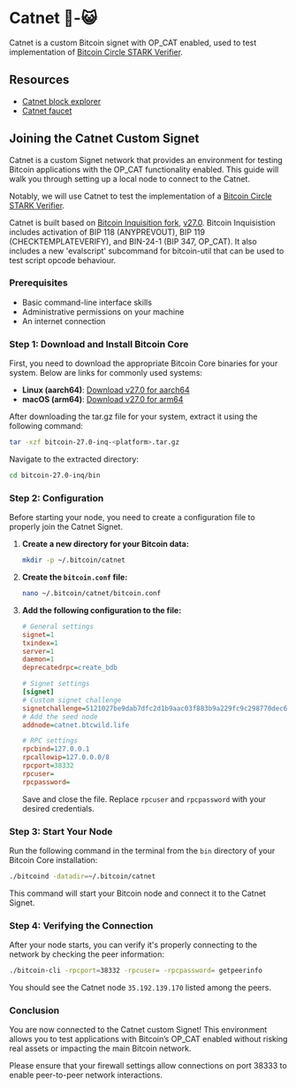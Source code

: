 # Catnet 🐺-😺

Catnet is a custom Bitcoin signet with OP_CAT enabled, used to test implementation of [Bitcoin Circle STARK Verifier](https://github.com/Bitcoin-Wildlife-Sanctuary/bitcoin-circle-stark).

## Resources

- [Catnet block explorer](https://catnet-mempool.btcwild.life/)
- [Catnet faucet](https://catnet-faucet.btcwild.life/)

## Joining the Catnet Custom Signet

Catnet is a custom Signet network that provides an environment for testing Bitcoin applications with the OP_CAT functionality enabled. This guide will walk you through setting up a local node to connect to the Catnet.

Notably, we will use Catnet to test the implementation of a [Bitcoin Circle STARK Verifier](https://github.com/Bitcoin-Wildlife-Sanctuary/bitcoin-circle-stark).

Catnet is built based on [Bitcoin Inquisition fork](https://github.com/bitcoin-inquisition/bitcoin), [v27.0](https://github.com/bitcoin-inquisition/bitcoin/releases/tag/v27.0-inq). Bitcoin Inquisistion includes activation of BIP 118 (ANYPREVOUT), BIP 119 (CHECKTEMPLATEVERIFY), and BIN-24-1 (BIP 347, OP_CAT). It also includes a new 'evalscript' subcommand for bitcoin-util that can be used to test script opcode behaviour.

### Prerequisites

- Basic command-line interface skills
- Administrative permissions on your machine
- An internet connection

### Step 1: Download and Install Bitcoin Core

First, you need to download the appropriate Bitcoin Core binaries for your system. Below are links for commonly used systems:

- **Linux (aarch64)**: [Download v27.0 for aarch64](https://github.com/bitcoin-inquisition/bitcoin/releases/download/v27.0-inq/bitcoin-27.0-inq-aarch64-linux-gnu.tar.gz)
- **macOS (arm64)**: [Download v27.0 for arm64](https://github.com/bitcoin-inquisition/bitcoin/releases/download/v27.0-inq/bitcoin-27.0-inq-arm64-apple-darwin.tar.gz)

After downloading the tar.gz file for your system, extract it using the following command:

```bash
tar -xzf bitcoin-27.0-inq-<platform>.tar.gz
```

Navigate to the extracted directory:

```bash
cd bitcoin-27.0-inq/bin
```

### Step 2: Configuration

Before starting your node, you need to create a configuration file to properly join the Catnet Signet.

1. **Create a new directory for your Bitcoin data:**

    ```bash
    mkdir -p ~/.bitcoin/catnet
    ```

2. **Create the `bitcoin.conf` file:**

    ```bash
    nano ~/.bitcoin/catnet/bitcoin.conf
    ```

3. **Add the following configuration to the file:**

    ```ini
    # General settings
    signet=1
    txindex=1
    server=1
    daemon=1
    deprecatedrpc=create_bdb

    # Signet settings
    [signet]
    # Custom signet challenge
    signetchallenge=5121027be9dab7dfc2d1b9aac03f883b9a229fc9c298770dec626b2acbf39e9b6e0e0c51ae
    # Add the seed node
    addnode=catnet.btcwild.life

    # RPC settings
    rpcbind=127.0.0.1
    rpcallowip=127.0.0.0/8
    rpcport=38332
    rpcuser=
    rpcpassword=
    ```

    Save and close the file. Replace `rpcuser` and `rpcpassword` with your desired credentials.

### Step 3: Start Your Node

Run the following command in the terminal from the `bin` directory of your Bitcoin Core installation:

```bash
./bitcoind -datadir=~/.bitcoin/catnet
```

This command will start your Bitcoin node and connect it to the Catnet Signet.

### Step 4: Verifying the Connection

After your node starts, you can verify it's properly connecting to the network by checking the peer information:

```bash
./bitcoin-cli -rpcport=38332 -rpcuser= -rpcpassword= getpeerinfo
```

You should see the Catnet node `35.192.139.170` listed among the peers.

### Conclusion

You are now connected to the Catnet custom Signet! This environment allows you to test applications with Bitcoin’s OP_CAT enabled without risking real assets or impacting the main Bitcoin network.

Please ensure that your firewall settings allow connections on port 38333 to enable peer-to-peer network interactions.
